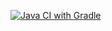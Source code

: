 [![Java CI with Gradle](https://github.com/KirillNemytykh/HomeworkAuto1/actions/workflows/gradle.yml/badge.svg)](https://github.com/KirillNemytykh/HomeworkAuto1/actions/workflows/gradle.yml)
